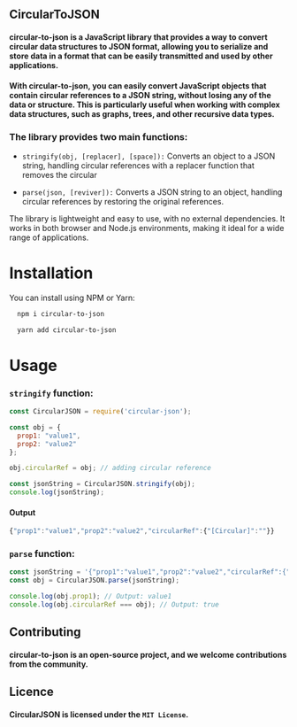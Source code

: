 
## CircularToJSON

#### circular-to-json is a JavaScript library that provides a way to convert circular data structures to JSON format, allowing you to serialize and store data in a format that can be easily transmitted and used by other applications.

#### With circular-to-json, you can easily convert JavaScript objects that contain circular references to a JSON string, without losing any of the data or structure. This is particularly useful when working with complex data structures, such as graphs, trees, and other recursive data types.

### The library provides two main functions:

- `stringify(obj, [replacer], [space]):` Converts an object to a JSON string, handling circular references with a replacer function that removes the circular 

- `parse(json, [reviver]):` Converts a JSON string to an object, handling circular references by restoring the original references.

The library is lightweight and easy to use, with no external dependencies. It works in both browser and Node.js environments, making it ideal for a wide range of applications.
# Installation

You can install using NPM or Yarn:

```bash
  npm i circular-to-json

```

```bash
  yarn add circular-to-json

```
# Usage

### `stringify` function:

```javascript
const CircularJSON = require('circular-json');

const obj = {
  prop1: "value1",
  prop2: "value2"
};

obj.circularRef = obj; // adding circular reference

const jsonString = CircularJSON.stringify(obj);
console.log(jsonString);

```

#### Output

```javascript
{"prop1":"value1","prop2":"value2","circularRef":{"[Circular]":""}}
```
### `parse` function:

```javascript
const jsonString = '{"prop1":"value1","prop2":"value2","circularRef":{"[Circular]":""}}';
const obj = CircularJSON.parse(jsonString);

console.log(obj.prop1); // Output: value1
console.log(obj.circularRef === obj); // Output: true

```
## Contributing

#### circular-to-json is an open-source project, and we welcome contributions from the community.

## Licence

#### CircularJSON is licensed under the `MIT License`.